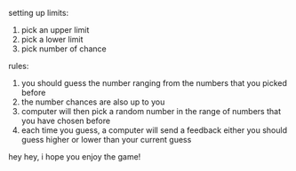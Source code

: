 setting up limits:
1. pick an upper limit
2. pick a lower limit
3. pick number of chance

rules:
1. you should guess the number ranging from the numbers that you picked before
2. the number chances are also up to you
3. computer will then pick a random number in the range of numbers that you have chosen before
4. each time you guess, a computer will send a feedback either you should guess higher or lower than your current guess

hey hey, i hope you enjoy the game!


